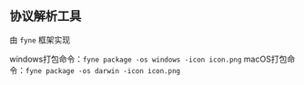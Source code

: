 ## 协议解析工具

由 `fyne` 框架实现

windows打包命令：`fyne package -os windows -icon icon.png`
macOS打包命令：`fyne package -os darwin -icon icon.png`
